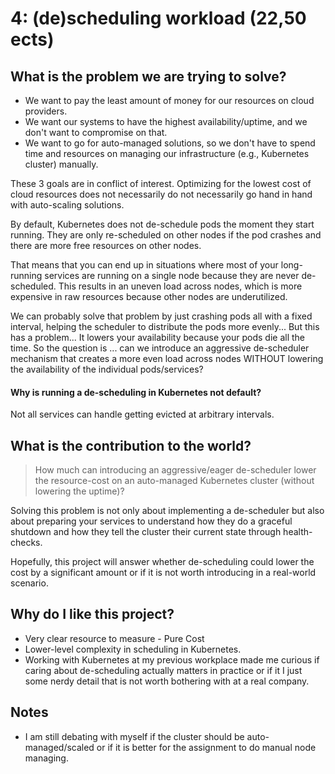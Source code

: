 # 4: (de)scheduling workload (22,50 ects)
## What is the problem we are trying to solve?

- We want to pay the least amount of money for our resources on cloud providers.
- We want our systems to have the highest availability/uptime, and we don't want to compromise on that.
- We want to go for auto-managed solutions, so we don't have to spend time and resources on managing our infrastructure (e.g., Kubernetes cluster) manually.

These 3 goals are in conflict of interest. Optimizing for the lowest cost of cloud resources does not necessarily do not necessarily go hand in hand with auto-scaling solutions. 

By default, Kubernetes does not de-schedule pods the moment they start running. They are only re-scheduled on other nodes if the pod crashes and there are more free resources on other nodes.

That means that you can end up in situations where most of your long-running services are running on a single node because they are never de-scheduled.
This results in an uneven load across nodes, which is more expensive in raw resources because other nodes are underutilized. 

We can probably solve that problem by just crashing pods all with a fixed interval, helping the scheduler to distribute the pods more evenly... But this has a problem... It lowers your availability because your pods die all the time. So the question is ... can we introduce an aggressive de-scheduler mechanism that creates a more even load across nodes WITHOUT lowering the availability of the individual pods/services?

#### Why is running a de-scheduling in Kubernetes not default?
Not all services can handle getting evicted at arbitrary intervals. 

## What is the contribution to the world?

> How much can introducing an aggressive/eager de-scheduler lower the resource-cost on an auto-managed Kubernetes cluster (without lowering the uptime)? 

Solving this problem is not only about implementing a de-scheduler but also about preparing your services to understand how they do a graceful shutdown and how they tell the cluster their current state through health-checks.

Hopefully, this project will answer whether de-scheduling could lower the cost by a significant amount or if it is not worth introducing in a real-world scenario. 

## Why do I like this project?
- Very clear resource to measure - Pure Cost
- Lower-level complexity in scheduling in Kubernetes.
- Working with Kubernetes at my previous workplace made me curious if caring about de-scheduling actually matters in practice or if it I just some nerdy detail that is not worth bothering with at a real company.

## Notes
- I am still debating with myself if the cluster should be auto-managed/scaled or if it is better for the assignment to do manual node managing. 